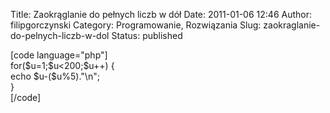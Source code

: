 Title: Zaokrąglanie do pełnych liczb w dół
Date: 2011-01-06 12:46
Author: filipgorczynski
Category: Programowanie, Rozwiązania
Slug: zaokraglanie-do-pelnych-liczb-w-dol
Status: published

\[code language="php"\]  
for(\$u=1;\$u\<200;\$u++) {  
echo \$u-(\$u%5)."\\n";  
}  
\[/code\]
